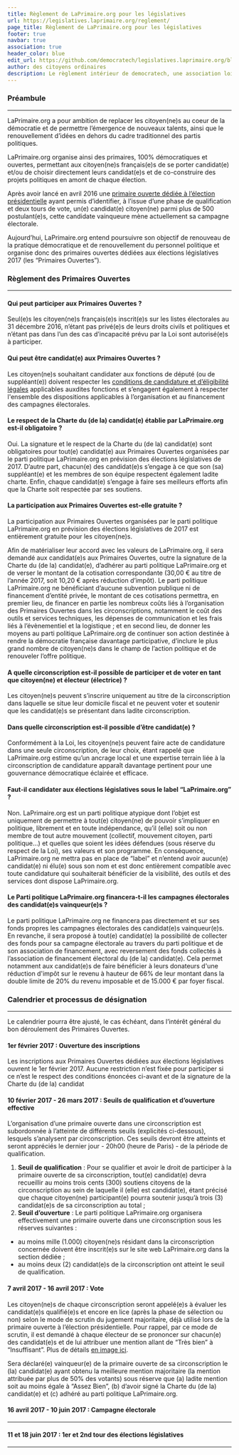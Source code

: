 ```yaml
---
title: Règlement de LaPrimaire.org pour les législatives
url: https://legislatives.laprimaire.org/reglement/
page_title: Règlement de LaPrimaire.org pour les législatives
footer: true
navbar: true
association: true
header_color: blue
edit_url: https://github.com/democratech/legislatives.laprimaire.org/blob/master/content/reglement.md
author: des citoyens ordinaires
description: Le règlement intérieur de democratech, une association loi 1901 dont l'objet est de favoriser, tant au niveau local que national, la participation et l'implication du plus grand nombre à la vie citoyenne et civique française.
---
```


### Préambule
---

LaPrimaire.org a pour ambition de replacer les citoyen(ne)s au coeur de la démocratie et de permettre l’émergence de nouveaux talents, ainsi que le renouvellement d’idées en dehors du cadre traditionnel des partis politiques.

LaPrimaire.org organise ainsi des primaires, 100% démocratiques et ouvertes, permettant aux citoyen(ne)s français(e)s de se porter candidat(e) et/ou de choisir directement leurs candidat(e)s et de co-construire des projets politiques en amont de chaque élection.

Après avoir lancé en avril 2016 une [primaire ouverte dédiée à l’élection présidentielle](https://laprimaire.org) ayant permis d’identifier, à l’issue d’une phase de qualification et deux tours de vote, un(e) candidat(e) citoyen(ne) parmi plus de 500 postulant(e)s, cette candidate vainqueure mène actuellement sa campagne électorale.

Aujourd’hui, LaPrimaire.org entend poursuivre son objectif de renouveau de la pratique démocratique et de renouvellement du personnel politique et organise donc des primaires ouvertes dédiées aux élections législatives 2017 (les “Primaires Ouvertes”).

### Règlement des Primaires Ouvertes
---

#### Qui peut participer aux Primaires Ouvertes ?

Seul(e)s les citoyen(ne)s français(e)s inscrit(e)s sur les listes électorales au 31 décembre 2016, n’étant pas privé(e)s de leurs droits civils et politiques et n’étant pas dans l’un des cas d’incapacité prévu par la Loi sont autorisé(e)s à participer.

#### Qui peut être candidat(e) aux Primaires Ouvertes ?

Les citoyen(ne)s souhaitant candidater aux fonctions de député (ou de suppléant(e)) doivent respecter les [conditions de candidature et d’éligibilité légales](http://www2.assemblee-nationale.fr/decouvrir-l-assemblee/role-et-pouvoirs-de-l-assemblee-nationale/le-depute/l-election-des-deputes) applicables auxdites fonctions et s’engagent également à respecter l'ensemble des dispositions applicables à l’organisation et au financement des campagnes électorales.

#### Le respect de la Charte du (de la) candidat(e) établie par LaPrimaire.org est-il obligatoire ?

Oui. La signature et le respect de la Charte du (de la) candidat(e) sont obligatoires pour tout(e) candidat(e) aux Primaires Ouvertes organisées par le parti politique LaPrimaire.org en prévision des élections législatives de 2017. D’autre part, chacun(e) des candidat(e)s s’engage à ce que son (sa) suppléant(e) et les membres de son équipe respectent également ladite charte. Enfin, chaque candidat(e) s’engage à faire ses meilleurs efforts afin que la Charte soit respectée par ses soutiens.

#### La participation aux Primaires Ouvertes est-elle gratuite ?

La participation aux Primaires Ouvertes organisées par le parti politique LaPrimaire.org en prévision des élections législatives de 2017 est entièrement gratuite pour les citoyen(ne)s.

Afin de matérialiser leur accord avec les valeurs de LaPrimaire.org, il sera demandé aux candidat(e)s aux Primaires Ouvertes, outre la signature de la Charte du (de la) candidat(e), d’adhérer au parti politique LaPrimaire.org et de verser le montant de la cotisation correspondante (30,00 € au titre de l’année 2017, soit 10,20 € après réduction d’impôt). Le parti politique LaPrimaire.org ne bénéficiant d’aucune subvention publique ni de financement d’entité privée, le montant de ces cotisations permettra, en premier lieu, de financer en partie les nombreux coûts liés à l’organisation des Primaires Ouvertes dans les circonscriptions, notamment le coût des outils et services techniques, les dépenses de communication et les frais liés à l’évènementiel et la logistique ; et en second lieu, de donner les moyens au parti politique LaPrimaire.org de continuer son action destinée à rendre la démocratie française davantage participative, d’inclure le plus grand nombre de citoyen(ne)s dans le champ de l’action politique et de renouveler l’offre politique.

#### A quelle circonscription est-il possible de participer et de voter en tant que citoyen(ne) et électeur (électrice) ?

Les citoyen(ne)s peuvent s’inscrire uniquement au titre de la circonscription dans laquelle se situe leur domicile fiscal et ne peuvent voter et soutenir que les candidat(e)s se présentant dans ladite circonscription.

#### Dans quelle circonscription est-il possible d’être candidat(e) ?

Conformément à la Loi, les citoyen(ne)s peuvent faire acte de candidature dans une seule circonscription, de leur choix, étant rappelé que LaPrimaire.org estime qu’un ancrage local et une expertise terrain liée à la circonscription de candidature apparaît davantage pertinent pour une gouvernance démocratique éclairée et efficace.

#### Faut-il candidater aux élections législatives sous le label “LaPrimaire.org” ?

Non. LaPrimaire.org est un parti politique atypique dont l’objet est uniquement de permettre à tout(e) citoyen(ne) de pouvoir s’impliquer en politique, librement et en toute indépendance, qu’il (elle) soit ou non membre de tout autre mouvement (collectif, mouvement citoyen, parti politique…) et quelles que soient les idées défendues (sous réserve du respect de la Loi), ses valeurs et son programme. En conséquence, LaPrimaire.org ne mettra pas en place de “label” et n’entend avoir aucun(e) candidat(e) ni élu(e) sous son nom et est donc entièrement compatible avec toute candidature qui souhaiterait bénéficier de la visibilité, des outils et des services dont dispose LaPrimaire.org.

#### Le Parti politique LaPrimaire.org financera-t-il les campagnes électorales des candidat(e)s vainqueur(e)s ?

Le parti politique LaPrimaire.org ne financera pas directement et sur ses fonds propres les campagnes électorales des candidat(e)s vainqueur(e)s. En revanche, il sera proposé à tout(e) candidat(e) la possibilité de collecter des fonds pour sa campagne électorale au travers du parti politique et de son association de financement, avec reversement des fonds collectés à l’association de financement électoral du (de la) candidat(e). Cela permet notamment aux candidat(e)s de faire bénéficier à leurs donateurs d'une réduction d'impôt sur le revenu à hauteur de 66% de leur montant dans la double limite de 20% du revenu imposable et de 15.000 € par foyer fiscal.

### Calendrier et processus de désignation
---

Le calendrier pourra être ajusté, le cas échéant, dans l’intérêt général du bon déroulement des Primaires Ouvertes.

#### __1er février 2017__ : Ouverture des inscriptions

Les inscriptions aux Primaires Ouvertes dédiées aux élections législatives ouvrent le 1er février 2017. Aucune restriction n’est fixée pour participer si ce n’est le respect des conditions énoncées ci-avant et de la signature de la Charte du (de la) candidat

#### __10 février 2017 - 26 mars 2017__ : Seuils de qualification et d’ouverture effective

L’organisation d’une primaire ouverte dans une circonscription est subordonnée à l’atteinte de différents seuils (explicités ci-dessous), lesquels s’analysent par circonscription. Ces seuils devront être atteints et seront appréciés le dernier jour - 20h00 (heure de Paris) - de la période de qualification.

1. __Seuil de qualification__ : Pour se qualifier et avoir le droit de participer à la primaire ouverte de sa circonscription, tout(e) candidat(e) devra recueillir au moins trois cents (300) soutiens citoyens de la circonscription au sein de laquelle il (elle) est candidat(e), étant précisé que chaque citoyen(ne) participant(e) pourra soutenir jusqu’à trois (3) candidat(e)s de sa circonscription au total ;
2. __Seuil d’ouverture__ : Le parti politique LaPrimaire.org organisera effectivement une primaire ouverte dans une circonscription sous les réserves suivantes :
 * au moins mille (1.000) citoyen(ne)s résidant dans la circonscription concernée doivent être inscrit(e)s sur le site web LaPrimaire.org dans la section dédiée ;
 * au moins deux (2) candidat(e)s de la circonscription ont atteint le seuil de qualification.

#### __7 avril 2017 - 16 avril 2017__ : Vote

Les citoyen(ne)s de chaque circonscription seront appelé(e)s à évaluer les candidat(e)s qualifié(e)s et encore en lice (après la phase de sélection ou non) selon le mode de scrutin du jugement majoritaire, déjà utilisé lors de la primaire ouverte à l’élection présidentielle. Pour rappel, par ce mode de scrutin, il est demandé à chaque électeur de se prononcer sur chacun(e) des candidat(e)s et de lui attribuer une mention allant de “Très bien” à “Insuffisant”. Plus de détails [en image ici](https://laprimaire.org/citoyen/vote/tutorial_final). 

Sera déclaré(e) vainqueur(e) de la primaire ouverte de sa circonscription le (la) candidat(e) ayant obtenu la meilleure mention majoritaire (la mention attribuée par plus de 50% des votants) sous réserve que (a) ladite mention soit au moins égale à “Assez Bien”, (b) d’avoir signé la Charte du (de la) candidat(e) et (c) adhéré au parti politique LaPrimaire.org.

#### __16 avril 2017 - 10 juin 2017__ : Campagne électorale
---

#### __11 et 18 juin 2017__ : 1er et 2nd tour des élections législatives
---

